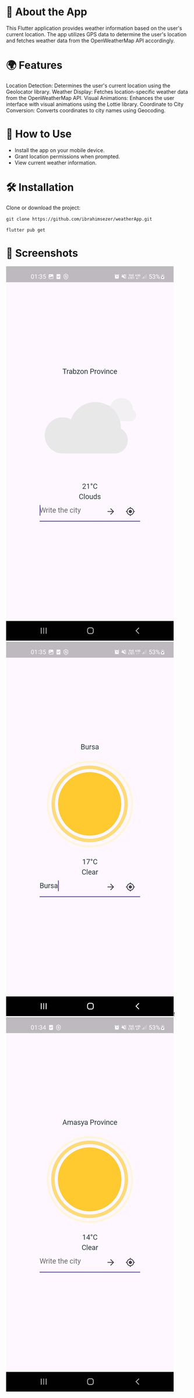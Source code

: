 # 📱 About the App
This Flutter application provides weather information based on the user's current location. The app utilizes GPS data to determine the user's location and fetches weather data from the OpenWeatherMap API accordingly.

# 🌍 Features
Location Detection: Determines the user's current location using the Geolocator library.
Weather Display: Fetches location-specific weather data from the OpenWeatherMap API.
Visual Animations: Enhances the user interface with visual animations using the Lottie library.
Coordinate to City Conversion: Converts coordinates to city names using Geocoding.

# 🚀 How to Use
- Install the app on your mobile device.
- Grant location permissions when prompted.
- View current weather information.

# 🛠️ Installation
Clone or download the project:
```
git clone https://github.com/ibrahimsezer/weatherApp.git
```
```
flutter pub get
```

# 🎨 Screenshots
![Screenshot - 1](https://github.com/ibrahimsezer/weatherApp/blob/main/assets/screenshots/ss1.jpg?raw=true)
![Screenshot - 2](https://github.com/ibrahimsezer/weatherApp/blob/main/assets/screenshots/ss2.jpg?raw=true)!
![Screenshot - 3](https://github.com/ibrahimsezer/weatherApp/blob/main/assets/screenshots/ss3.jpg?raw=true)
